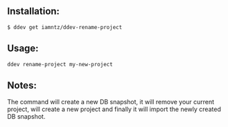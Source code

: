 ## Installation:

```
$ ddev get iamntz/ddev-rename-project
```

## Usage:

```
ddev rename-project my-new-project
```

## Notes:

The command will create a new DB snapshot, it will remove your current project, will create a new project and finally it will import the newly created DB snapshot.